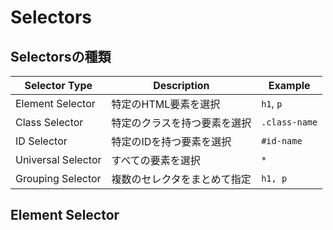 # Selectors

## Selectorsの種類

| Selector Type      | Description                  | Example       |
| ------------------ | ---------------------------- | ------------- |
| Element Selector   | 特定のHTML要素を選択         | `h1`, `p`     |
| Class Selector     | 特定のクラスを持つ要素を選択 | `.class-name` |
| ID Selector        | 特定のIDを持つ要素を選択     | `#id-name`    |
| Universal Selector | すべての要素を選択           | `*`           |
| Grouping Selector  | 複数のセレクタをまとめて指定 | `h1, p`       |

## Element Selector

